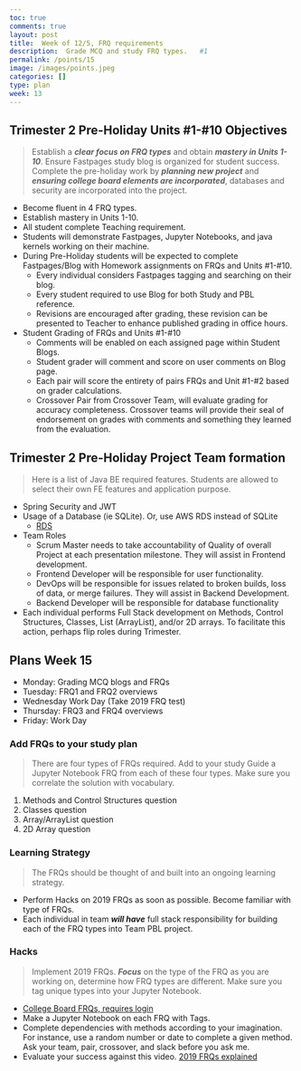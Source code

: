 ```yaml
---
toc: true
comments: true
layout: post
title:  Week of 12/5, FRQ requirements
description:  Grade MCQ and study FRQ types.   #1
permalink: /points/15
image: /images/points.jpeg
categories: []
type: plan
week: 13
---
```


## Trimester 2 Pre-Holiday Units #1-#10 Objectives
> Establish a ***clear focus on FRQ types*** and obtain ***mastery in Units 1-10***.  Ensure Fastpages study blog is organized for student success.  Complete the pre-holiday work by ***planning new project*** and ***ensuring college board elements are incorporated***, databases and security are incorporated into the project.
- Become fluent in 4 FRQ types.
- Establish mastery in Units 1-10.
- All student complete Teaching requirement.
- Students will demonstrate Fastpages, Jupyter Notebooks, and java kernels working on their machine.
- During Pre-Holiday students will be expected to complete Fastpages/Blog with Homework assignments on FRQs and Units #1-#10.
    - Every individual considers Fastpages tagging and searching on their blog.
    - Every student required to use Blog for both Study and PBL reference.
    - Revisions are encouraged after grading, these revision can be presented to Teacher to enhance published grading in office hours.
- Student Grading of FRQs and Units #1-#10
    - Comments will be enabled on each assigned page within Student Blogs.
    - Student grader will comment and score on user comments on Blog page.
    - Each pair will score the entirety of pairs FRQs and Unit #1-#2 based on grader calculations.
    - Crossover Pair from Crossover Team, will evaluate grading for accuracy completeness.  Crossover teams will provide their seal of endorsement on grades with comments and something they learned from the evaluation.

## Trimester 2 Pre-Holiday Project Team formation
> Here is a list of Java BE required features.  Students are allowed to select their own FE features and application purpose.
- Spring Security and JWT
- Usage of a Database (ie SQLite).  Or, use AWS RDS instead of SQLite
    - [RDS](https://www.youtube.com/watch?v=2WwR2zbkQdQ)
- Team Roles
    - Scrum Master needs to take accountability of Quality of overall Project at each presentation milestone.  They will assist in Frontend development.
    - Frontend Developer will be responsible for user functionality. 
    - DevOps will be responsible for issues related to broken builds, loss of data, or merge failures.  They will assist in Backend Development. 
    - Backend Developer will be responsible for database functionality 
- Each individual performs Full Stack development on Methods, Control Structures, Classes, List (ArrayList), and/or 2D arrays.  To facilitate this action, perhaps flip roles during Trimester.

## Plans Week 15
- Monday: Grading MCQ blogs and FRQs
- Tuesday: FRQ1 and FRQ2 overviews
- Wednesday Work Day (Take 2019 FRQ test)
- Thursday: FRQ3 and FRQ4 overviews
- Friday: Work Day

### Add FRQs to your study plan
> There are four types of FRQs required.  Add to your study Guide a Jupyter Notebook FRQ from each of these four types.  Make sure you correlate the solution with vocabulary.
1. Methods and Control Structures question
2. Classes question 
3. Array/ArrayList question
4. 2D Array question
### Learning Strategy
> The FRQs should be thought of and built into an ongoing learning strategy.
- Perform Hacks on 2019 FRQs as soon as possible.  Become familiar with type of FRQs.
- Each individual in team ***will have*** full stack responsibility for building each of the FRQ types into Team PBL project.

### Hacks 
> Implement 2019 FRQs. ***Focus*** on the type of the FRQ as you are working on, determine how FRQ types are different.  Make sure you tag unique types into your Jupyter Notebook.
- [College Board FRQs, requires login](https://apstudents.collegeboard.org/courses/ap-computer-science-a/free-response-questions-by-year)
- Make a Jupyter Notebook on each FRQ with Tags.
- Complete dependencies with methods according to your imagination.  For instance, use a random number or date to complete a given method.  Ask your team, pair, crossover, and slack before you ask me.
- Evaluate your success against this video.  [2019 FRQs explained](https://www.youtube.com/watch?v=zdic9Fi_XTc)

